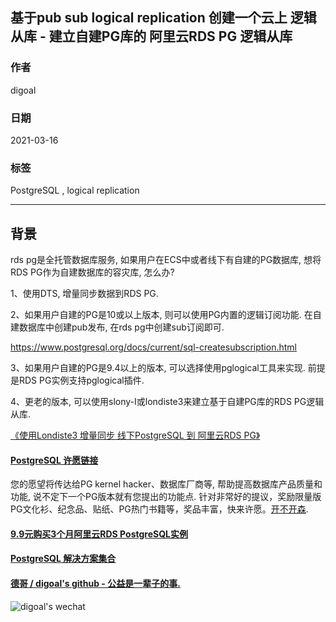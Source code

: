 ## 基于pub sub logical replication 创建一个云上 逻辑从库 - 建立自建PG库的 阿里云RDS PG 逻辑从库  
  
### 作者  
digoal  
  
### 日期  
2021-03-16  
  
### 标签  
PostgreSQL , logical replication   
  
----  
  
## 背景  
rds pg是全托管数据库服务, 如果用户在ECS中或者线下有自建的PG数据库, 想将RDS PG作为自建数据库的容灾库, 怎么办?  
  
1、使用DTS, 增量同步数据到RDS PG.   
  
2、如果用户自建的PG是10或以上版本, 则可以使用PG内置的逻辑订阅功能. 在自建数据库中创建pub发布, 在rds pg中创建sub订阅即可.   
  
https://www.postgresql.org/docs/current/sql-createsubscription.html  
  
3、如果用户自建的PG是9.4以上的版本, 可以选择使用pglogical工具来实现. 前提是RDS PG实例支持pglogical插件.    
  
4、更老的版本, 可以使用slony-I或londiste3来建立基于自建PG库的RDS PG逻辑从库.    
  
[《使用Londiste3 增量同步 线下PostgreSQL 到 阿里云RDS PG》](../201605/20160525_01.md)    
  
  
  
#### [PostgreSQL 许愿链接](https://github.com/digoal/blog/issues/76 "269ac3d1c492e938c0191101c7238216")
您的愿望将传达给PG kernel hacker、数据库厂商等, 帮助提高数据库产品质量和功能, 说不定下一个PG版本就有您提出的功能点. 针对非常好的提议，奖励限量版PG文化衫、纪念品、贴纸、PG热门书籍等，奖品丰富，快来许愿。[开不开森](https://github.com/digoal/blog/issues/76 "269ac3d1c492e938c0191101c7238216").  
  
  
#### [9.9元购买3个月阿里云RDS PostgreSQL实例](https://www.aliyun.com/database/postgresqlactivity "57258f76c37864c6e6d23383d05714ea")
  
  
#### [PostgreSQL 解决方案集合](https://yq.aliyun.com/topic/118 "40cff096e9ed7122c512b35d8561d9c8")
  
  
#### [德哥 / digoal's github - 公益是一辈子的事.](https://github.com/digoal/blog/blob/master/README.md "22709685feb7cab07d30f30387f0a9ae")
  
  
![digoal's wechat](../pic/digoal_weixin.jpg "f7ad92eeba24523fd47a6e1a0e691b59")
  
